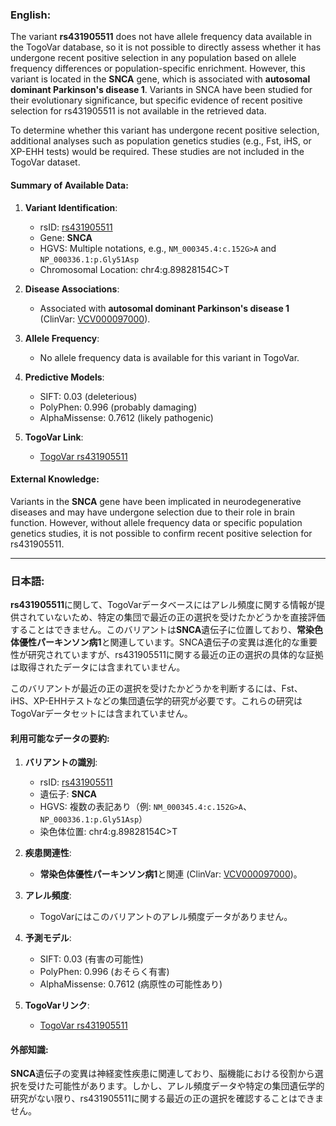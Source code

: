 ### English:
The variant **rs431905511** does not have allele frequency data available in the TogoVar database, so it is not possible to directly assess whether it has undergone recent positive selection in any population based on allele frequency differences or population-specific enrichment. However, this variant is located in the **SNCA** gene, which is associated with **autosomal dominant Parkinson's disease 1**. Variants in SNCA have been studied for their evolutionary significance, but specific evidence of recent positive selection for rs431905511 is not available in the retrieved data.

To determine whether this variant has undergone recent positive selection, additional analyses such as population genetics studies (e.g., Fst, iHS, or XP-EHH tests) would be required. These studies are not included in the TogoVar dataset.

#### Summary of Available Data:
1. **Variant Identification**:
   - rsID: [rs431905511](https://identifiers.org/dbsnp/rs431905511)
   - Gene: **SNCA**
   - HGVS: Multiple notations, e.g., `NM_000345.4:c.152G>A` and `NP_000336.1:p.Gly51Asp`
   - Chromosomal Location: chr4:g.89828154C>T

2. **Disease Associations**:
   - Associated with **autosomal dominant Parkinson's disease 1** (ClinVar: [VCV000097000](https://www.ncbi.nlm.nih.gov/clinvar/variation/97000)).

3. **Allele Frequency**:
   - No allele frequency data is available for this variant in TogoVar.

4. **Predictive Models**:
   - SIFT: 0.03 (deleterious)
   - PolyPhen: 0.996 (probably damaging)
   - AlphaMissense: 0.7612 (likely pathogenic)

5. **TogoVar Link**:
   - [TogoVar rs431905511](https://togovar.org/variant/rs431905511)

#### External Knowledge:
Variants in the **SNCA** gene have been implicated in neurodegenerative diseases and may have undergone selection due to their role in brain function. However, without allele frequency data or specific population genetics studies, it is not possible to confirm recent positive selection for rs431905511.

---

### 日本語:
**rs431905511**に関して、TogoVarデータベースにはアレル頻度に関する情報が提供されていないため、特定の集団で最近の正の選択を受けたかどうかを直接評価することはできません。このバリアントは**SNCA**遺伝子に位置しており、**常染色体優性パーキンソン病1**と関連しています。SNCA遺伝子の変異は進化的な重要性が研究されていますが、rs431905511に関する最近の正の選択の具体的な証拠は取得されたデータには含まれていません。

このバリアントが最近の正の選択を受けたかどうかを判断するには、Fst、iHS、XP-EHHテストなどの集団遺伝学的研究が必要です。これらの研究はTogoVarデータセットには含まれていません。

#### 利用可能なデータの要約:
1. **バリアントの識別**:
   - rsID: [rs431905511](https://identifiers.org/dbsnp/rs431905511)
   - 遺伝子: **SNCA**
   - HGVS: 複数の表記あり（例: `NM_000345.4:c.152G>A`、`NP_000336.1:p.Gly51Asp`）
   - 染色体位置: chr4:g.89828154C>T

2. **疾患関連性**:
   - **常染色体優性パーキンソン病1**と関連 (ClinVar: [VCV000097000](https://www.ncbi.nlm.nih.gov/clinvar/variation/97000))。

3. **アレル頻度**:
   - TogoVarにはこのバリアントのアレル頻度データがありません。

4. **予測モデル**:
   - SIFT: 0.03 (有害の可能性)
   - PolyPhen: 0.996 (おそらく有害)
   - AlphaMissense: 0.7612 (病原性の可能性あり)

5. **TogoVarリンク**:
   - [TogoVar rs431905511](https://togovar.org/variant/rs431905511)

#### 外部知識:
**SNCA**遺伝子の変異は神経変性疾患に関連しており、脳機能における役割から選択を受けた可能性があります。しかし、アレル頻度データや特定の集団遺伝学的研究がない限り、rs431905511に関する最近の正の選択を確認することはできません。